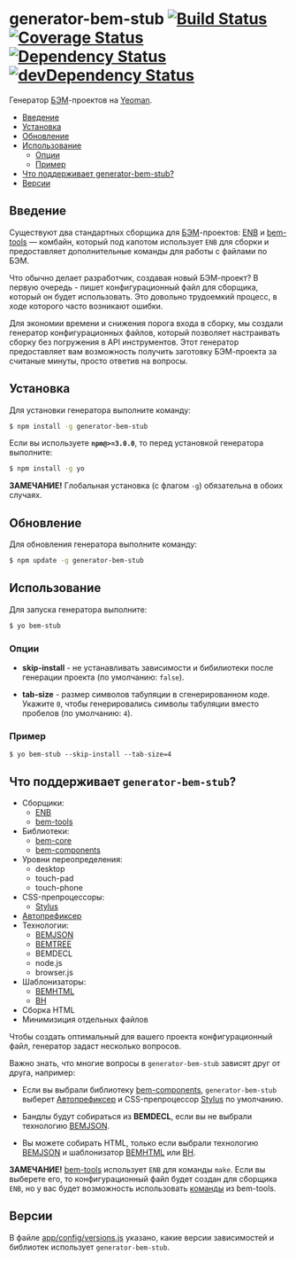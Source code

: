 # generator-bem-stub [![Build Status](https://travis-ci.org/bem/generator-bem-stub.svg)](https://travis-ci.org/bem/generator-bem-stub) [![Coverage Status](https://img.shields.io/coveralls/bem/generator-bem-stub.svg)](https://coveralls.io/r/bem/generator-bem-stub?branch=master) [![Dependency Status](https://david-dm.org/bem/generator-bem-stub.svg)](https://david-dm.org/bem/generator-bem-stub) [![devDependency Status](https://david-dm.org/bem/generator-bem-stub/dev-status.svg)](https://david-dm.org/bem/generator-bem-stub#info=devDependencies)

Генератор [БЭМ](https://ru.bem.info/)-проектов на [Yeoman](http://yeoman.io).

<!-- TOC -->
- [Введение](#Введение)
- [Установка](#Установка)
- [Обновление](#Обновление)
- [Использование](#Использование)
  - [Опции](#Опции)
  - [Пример](#Пример)
- [Что поддерживает generator-bem-stub?](#Что-поддерживает-generator-bem-stub)
- [Версии](#Версии)

<!-- TOC END -->

## Введение

Существуют два стандартных сборщика для [БЭМ](https://ru.bem.info/)-проектов: [ENB](https://ru.bem.info/tools/bem/enb-bem/) и [bem-tools](https://ru.bem.info/tools/bem/bem-tools/) — комбайн, который под капотом использует `ENB` для сборки и предоставляет дополнительные команды для работы с файлами по БЭМ.

Что обычно делает разработчик, создавая новый БЭМ-проект? В первую очередь - пишет конфигурационный файл для сборщика, который он будет использовать. Это довольно трудоемкий процесс, в ходе которого часто возникают ошибки.

Для экономии времени и снижения порога входа в сборку, мы создали генератор конфигурационных файлов, который позволяет настраивать сборку без погружения в API инструментов. Этот генератор предоставляет вам возможность получить заготовку БЭМ-проекта за считаные минуты, просто ответив на вопросы.

## Установка

Для установки генератора выполните команду:

```bash
$ npm install -g generator-bem-stub
```

Если вы используете **`npm@>=3.0.0`**, то перед установкой генератора выполните:

```bash
$ npm install -g yo
```

**ЗАМЕЧАНИЕ!** Глобальная установка (с флагом `-g`) обязательна в обоих случаях.

## Обновление

Для обновления генератора выполните команду:

```bash
$ npm update -g generator-bem-stub
```

## Использование

Для запуска генератора выполните:

```bash
$ yo bem-stub
```

### Опции

* **skip-install** - не устанавливать зависимости и бибилиотеки после генерации проекта (по умолчанию: `false`).

* **tab-size** - размер символов табуляции в сгенерированном коде. Укажите `0`, чтобы генерировались символы табуляции вместо пробелов (по умолчанию: `4`).

### Пример

```
$ yo bem-stub --skip-install --tab-size=4
```

## Что поддерживает `generator-bem-stub`?

- Сборщики:
  - [ENB](https://github.com/enb-make/enb)
  - [bem-tools](https://ru.bem.info/tools/bem/bem-tools/)
- Библиотеки:
  - [bem-core](https://ru.bem.info/libs/bem-core/)
  - [bem-components](https://ru.bem.info/libs/bem-components/)
- Уровни переопределения:
  - desktop
  - touch-pad
  - touch-phone
- CSS-препроцессоры:
  - [Stylus](https://github.com/stylus/stylus)
- [Автопрефиксер](https://github.com/postcss/autoprefixer)
- Технологии:
  - [BEMJSON](https://ru.bem.info/technology/bemjson/)
  - [BEMTREE](https://ru.bem.info/technology/bemtree/)
  - BEMDECL
  - node.js
  - browser.js
- Шаблонизаторы:
  - [BEMHTML](https://ru.bem.info/technology/bemhtml/)
  - [BH](https://ru.bem.info/technology/bh/)
- Сборка HTML
- Минимизиция отдельных файлов

Чтобы создать оптимальный для вашего проекта конфигурационный файл, генератор задаст несколько вопросов.

Важно знать, что многие вопросы в `generator-bem-stub` зависят друг от друга, например:

* Если вы выбрали библиотеку [bem-components](https://ru.bem.info/libs/bem-components/), `generator-bem-stub` выберет [Автопрефиксер](https://github.com/postcss/autoprefixer) и CSS-препроцессор [Stylus](https://github.com/stylus/stylus) по умолчанию.

* Бандлы будут собираться из **BEMDECL**, если вы не выбрали технологию [BEMJSON](https://ru.bem.info/technology/bemjson/current/bemjson/).

* Вы можете собирать HTML, только если выбрали технологию [BEMJSON](https://ru.bem.info/technology/bemjson/current/bemjson/) и шаблонизатор [BEMHTML](https://ru.bem.info/technology/bemhtml/current/intro/) или [BH](https://ru.bem.info/technology/bh/).

**ЗАМЕЧАНИЕ!** [bem-tools](https://ru.bem.info/tools/bem/bem-tools/) использует `ENB` для команды `make`. Если вы выберете его, то конфигурационный файл будет создан для сборщика `ENB`, но у вас будет возможность использовать [команды](https://ru.bem.info/tools/bem/bem-tools/commands/) из bem-tools.

## Версии

В файле [app/config/versions.js](./app/config/versions.js) указано, какие версии зависимостей и библиотек использует `generator-bem-stub`.
